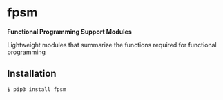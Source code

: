 # fpsm

**Functional Programming Support Modules**

Lightweight modules that summarize the functions required for functional programming

## Installation
```
$ pip3 install fpsm
```


